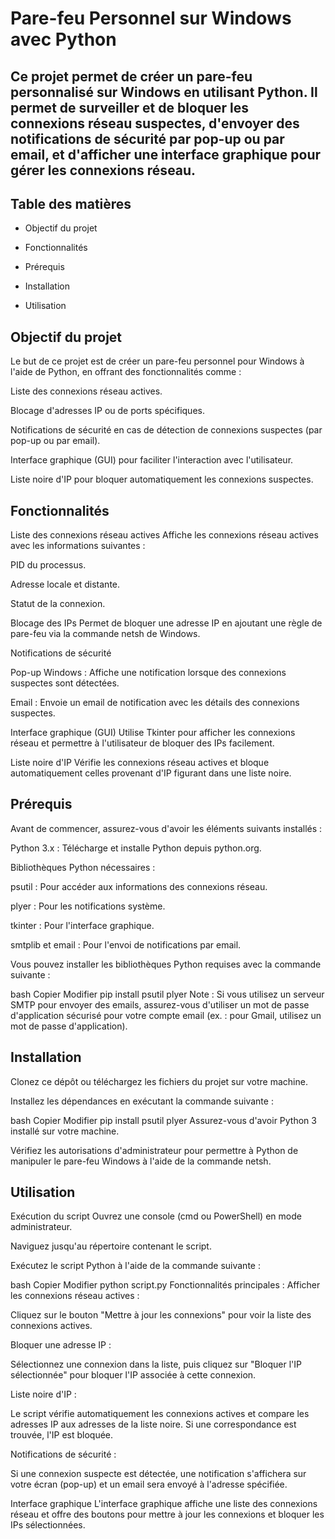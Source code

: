 # Pare-feu Personnel sur Windows avec Python
## Ce projet permet de créer un pare-feu personnalisé sur Windows en utilisant Python. Il permet de surveiller et de bloquer les connexions réseau suspectes, d'envoyer des notifications de sécurité par pop-up ou par email, et d'afficher une interface graphique pour gérer les connexions réseau.

## Table des matières
- Objectif du projet

- Fonctionnalités

- Prérequis

- Installation

- Utilisation


## Objectif du projet
Le but de ce projet est de créer un pare-feu personnel pour Windows à l'aide de Python, en offrant des fonctionnalités comme :

Liste des connexions réseau actives.

Blocage d'adresses IP ou de ports spécifiques.

Notifications de sécurité en cas de détection de connexions suspectes (par pop-up ou par email).

Interface graphique (GUI) pour faciliter l'interaction avec l'utilisateur.

Liste noire d'IP pour bloquer automatiquement les connexions suspectes.

## Fonctionnalités
Liste des connexions réseau actives
Affiche les connexions réseau actives avec les informations suivantes :

PID du processus.

Adresse locale et distante.

Statut de la connexion.

Blocage des IPs
Permet de bloquer une adresse IP en ajoutant une règle de pare-feu via la commande netsh de Windows.

Notifications de sécurité

Pop-up Windows : Affiche une notification lorsque des connexions suspectes sont détectées.

Email : Envoie un email de notification avec les détails des connexions suspectes.

Interface graphique (GUI)
Utilise Tkinter pour afficher les connexions réseau et permettre à l'utilisateur de bloquer des IPs facilement.

Liste noire d'IP
Vérifie les connexions réseau actives et bloque automatiquement celles provenant d'IP figurant dans une liste noire.

## Prérequis
Avant de commencer, assurez-vous d'avoir les éléments suivants installés :

Python 3.x : Télécharge et installe Python depuis python.org.

Bibliothèques Python nécessaires :

psutil : Pour accéder aux informations des connexions réseau.

plyer : Pour les notifications système.

tkinter : Pour l'interface graphique.

smtplib et email : Pour l'envoi de notifications par email.

Vous pouvez installer les bibliothèques Python requises avec la commande suivante :

bash
Copier
Modifier
pip install psutil plyer
Note : Si vous utilisez un serveur SMTP pour envoyer des emails, assurez-vous d'utiliser un mot de passe d'application sécurisé pour votre compte email (ex. : pour Gmail, utilisez un mot de passe d'application).

## Installation
Clonez ce dépôt ou téléchargez les fichiers du projet sur votre machine.

Installez les dépendances en exécutant la commande suivante :

bash
Copier
Modifier
pip install psutil plyer
Assurez-vous d'avoir Python 3 installé sur votre machine.

Vérifiez les autorisations d'administrateur pour permettre à Python de manipuler le pare-feu Windows à l'aide de la commande netsh.

## Utilisation
Exécution du script
Ouvrez une console (cmd ou PowerShell) en mode administrateur.

Naviguez jusqu'au répertoire contenant le script.

Exécutez le script Python à l'aide de la commande suivante :

bash
Copier
Modifier
python script.py
Fonctionnalités principales :
Afficher les connexions réseau actives :

Cliquez sur le bouton "Mettre à jour les connexions" pour voir la liste des connexions actives.

Bloquer une adresse IP :

Sélectionnez une connexion dans la liste, puis cliquez sur "Bloquer l'IP sélectionnée" pour bloquer l'IP associée à cette connexion.

Liste noire d'IP :

Le script vérifie automatiquement les connexions actives et compare les adresses IP aux adresses de la liste noire. Si une correspondance est trouvée, l'IP est bloquée.

Notifications de sécurité :

Si une connexion suspecte est détectée, une notification s'affichera sur votre écran (pop-up) et un email sera envoyé à l'adresse spécifiée.

Interface graphique
L'interface graphique affiche une liste des connexions réseau et offre des boutons pour mettre à jour les connexions et bloquer les IPs sélectionnées.
